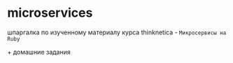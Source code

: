 # microservices

шпаргалка по изученному материалу курса thinknetica - `Микросервисы на Ruby`

\+ домашние задания